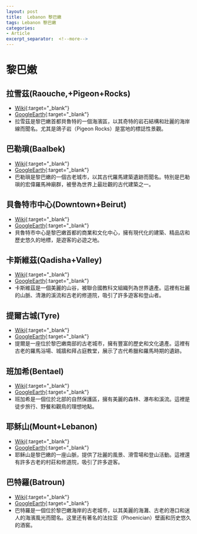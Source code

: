 ```yaml
---
layout: post
title:  Lebanon 黎巴嫩
tags: Lebanon 黎巴嫩 
categories:
- Article
excerpt_separator:  <!--more-->
---
```

# 黎巴嫩
## 拉雪茲(Raouche,+Pigeon+Rocks)
- [Wiki](https://zh.wikipedia.org/w/index.php?search=Raouche,+Pigeon+Rocks "Wiki"){:target="_blank"} 
- [GoogleEarth](https://earth.google.com/web/search/Raouche,+Pigeon+Rocks "GoogleEarth"){:target="_blank"} 
- 拉雪茲是黎巴嫩首都貝魯特的一個海濱區，以其奇特的岩石結構和壯麗的海岸線而聞名。尤其是鴿子岩（Pigeon Rocks）是當地的標誌性景觀。

## 巴勒瑣(Baalbek)
- [Wiki](https://zh.wikipedia.org/w/index.php?search=Baalbek "Wiki"){:target="_blank"} 
- [GoogleEarth](https://earth.google.com/web/search/Baalbek "GoogleEarth"){:target="_blank"} 
- 巴勒瑣是黎巴嫩的一個古老城市，以其古代羅馬建築遺跡而聞名。特別是巴勒瑣的宏偉羅馬神廟群，被譽為世界上最壯觀的古代建築之一。

## 貝魯特市中心(Downtown+Beirut)
- [Wiki](https://zh.wikipedia.org/w/index.php?search=Downtown+Beirut "Wiki"){:target="_blank"} 
- [GoogleEarth](https://earth.google.com/web/search/Downtown+Beirut "GoogleEarth"){:target="_blank"} 
- 貝魯特市中心是黎巴嫩首都的商業和文化中心，擁有現代化的建築、精品店和歷史悠久的地標，是遊客的必遊之地。

## 卡斯維茲(Qadisha+Valley)
- [Wiki](https://zh.wikipedia.org/w/index.php?search=Qadisha+Valley "Wiki"){:target="_blank"} 
- [GoogleEarth](https://earth.google.com/web/search/Qadisha+Valley "GoogleEarth"){:target="_blank"} 
- 卡斯維茲是一個美麗的山谷，被聯合國教科文組織列為世界遺產。這裡有壯麗的山脈、清澈的溪流和古老的修道院，吸引了許多遊客和登山者。

## 提爾古城(Tyre)
- [Wiki](https://zh.wikipedia.org/w/index.php?search=Tyre "Wiki"){:target="_blank"} 
- [GoogleEarth](https://earth.google.com/web/search/Tyre "GoogleEarth"){:target="_blank"} 
- 提爾是一座位於黎巴嫩南部的古老城市，擁有豐富的歷史和文化遺產。這裡有古老的羅馬浴場、城牆和拜占庭教堂，展示了古代希臘和羅馬時期的遺跡。

## 班加希(Bentael)
- [Wiki](https://zh.wikipedia.org/w/index.php?search=Bentael "Wiki"){:target="_blank"} 
- [GoogleEarth](https://earth.google.com/web/search/Bentael "GoogleEarth"){:target="_blank"} 
- 班加希是一個位於北部的自然保護區，擁有美麗的森林、瀑布和溪流。這裡是徒步旅行、野餐和觀鳥的理想地點。

## 耶稣山(Mount+Lebanon)
- [Wiki](https://zh.wikipedia.org/w/index.php?search=Mount+Lebanon "Wiki"){:target="_blank"} 
- [GoogleEarth](https://earth.google.com/web/search/Mount+Lebanon "GoogleEarth"){:target="_blank"} 
- 耶稣山是黎巴嫩的一座山脈，提供了壯麗的風景、滑雪場和登山活動。這裡還有許多古老的村莊和修道院，吸引了許多遊客。

## 巴特羅(Batroun)
- [Wiki](https://zh.wikipedia.org/w/index.php?search=Batroun "Wiki"){:target="_blank"} 
- [GoogleEarth](https://earth.google.com/web/search/Batroun "GoogleEarth"){:target="_blank"} 
- 巴特羅是一個位於黎巴嫩海岸的古老城市，以其美麗的海灘、古老的港口和迷人的海濱風光而聞名。这里还有著名的法拉亚（Phoenician）壁画和历史悠久的酒窖。

